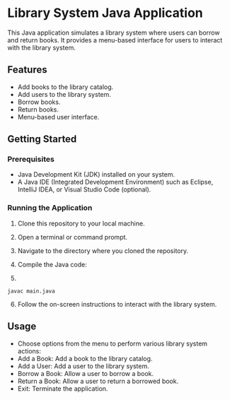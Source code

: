 # Library System Java Application

This Java application simulates a library system where users can borrow and return books. It provides a menu-based interface for users to interact with the library system.

## Features

- Add books to the library catalog.
- Add users to the library system.
- Borrow books.
- Return books.
- Menu-based user interface.

## Getting Started

### Prerequisites

- Java Development Kit (JDK) installed on your system.
- A Java IDE (Integrated Development Environment) such as Eclipse, IntelliJ IDEA, or Visual Studio Code (optional).

### Running the Application

1. Clone this repository to your local machine.

2. Open a terminal or command prompt.

3. Navigate to the directory where you cloned the repository.

4. Compile the Java code:
5.

 ```shell
 javac main.java
```

6. Follow the on-screen instructions to interact with the library system.

## Usage

- Choose options from the menu to perform various library system actions:
- Add a Book: Add a book to the library catalog.
- Add a User: Add a user to the library system.
- Borrow a Book: Allow a user to borrow a book.
- Return a Book: Allow a user to return a borrowed book.
- Exit: Terminate the application.



